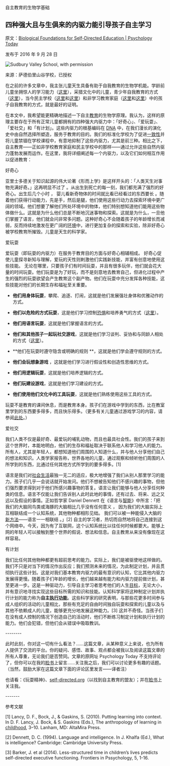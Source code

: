 自主教育的生物学基础

## 四种强大且与生俱来的内驱力能引导孩子自主学习

原文：[Biological Foundations for Self-Directed Education | Psychology Today](https://www.psychologytoday.com/us/blog/freedom-learn/201609/biological-foundations-self-directed-education)

发布于 2016 年 9 月 28 日

![Sudbury Valley School, with permission](https://cdn.psychologytoday.com/sites/default/files/styles/article-inline-half/public/field_blog_entry_images/AgeMixingPaperwork%20copy%20%281%29.jpg?itok=LZCSUVpb)

来源：萨德伯里山谷学校，已授权

在之前的许多文章中，我主张儿童天生具备有助于自我教育的生物学机能。学龄前儿童坐拥惊人的学习能力（[这里](https://www.psychologytoday.com/blog/freedom-learn/200807/children-educate-themselves-ii-we-all-know-s-true-little-kids)），采猎文化中的儿童，青少年自我教育的方式（[这里](https://www.psychologytoday.com/blog/freedom-learn/200808/children-educate-themselves-iii-the-wisdom-hunter-gatherers)），当今民主学校（[这里](https://www.psychologytoday.com/us/blog/freedom-learn/200808/children-educate-themselves-iv-lessons-sudbury-valley)和[这里](https://www.psychologytoday.com/us/blog/freedom-learn/200809/the-natural-environment-children-s-self-education)）和非学习教育家庭（[这里](https://www.psychologytoday.com/us/blog/freedom-learn/201406/survey-grown-unschoolers-i-overview-findings)和[这里](https://www.psychologytoday.com/us/blog/freedom-learn/201202/the-benefits-unschooling-report-i-large-survey)）中的孩子自我教育的方式，就是最好的证明。

在本文中，我希望能更精确地描述一下自主[教育](https://www.psychologytoday.com/us/basics/education)的生物学原理。我认为，这样的原理主要存在于所有正常儿童都拥有的四种强大内驱力中：「好奇心」、「爱玩耍」、「爱社交」和「有计划」。这些内驱力的根基编码在 [DNA](https://www.psychologytoday.com/us/basics/genetics) 中，在我们漫长的演化史中由自然选择所塑造，服务于教育的目的。我们的标准化学校为了促进[一致性](https://www.psychologytoday.com/us/basics/conformity)并将儿童禁锢在学校课程中，有意地抑制了这些内驱力，尤其是前三种。相比之下，自主教育——正如非学校教育家庭和民主学校中的那样——通过允许这些自然内驱力蓬勃发展而运作。在这里，我将详细阐述每一个内驱力，以及它们如何相互作用以促进教育：

好奇心

亚里士多德关于知识起源的伟大论著《形而上学》是这样开头的：「人类天生对事物充满好奇。」这再明显不过了 。从出生到死亡的每一刻，我们都充满了强烈的好奇心。出生后几个小时 ， 婴儿看新奇物体的时间就比看已经看过的东西要长 。随着他们获得行动能力，先是手，然后是腿，他们使用这些行动力去探索环境中更广阔的领域。他们想要了解他们所处环境中的物体，他们特别想知道他们能用这些物体做什么。这就是为什么他们总是不断地沉迷事物和探索。这就是为什么，一旦他们掌握了语言，他们就会问非常多问题。这种好奇心不会随着孩子的年龄增长而减弱，反而持续地激发在更广阔的[环境](https://www.psychologytoday.com/us/basics/environment)中，进行更加复杂的探索和实验，除非好奇心被学校教育所摧毁。儿童是天生的科学家。

爱玩耍

爱玩耍（即玩耍的内驱力）在服务于教育目的方面与好奇心相辅相成。 好奇心促使儿童探寻新知与理解，爱玩的天性则剌激他们实践新技能，并富有创意地使用这些技能。 无论在哪里，只要孩子们有时间玩耍，并且有很多玩伴，他们就会花大量的时间玩耍。他们玩耍是为了好玩，而不是刻意地去教育自己，但进化过程中产生的强烈的玩耍欲望会产生教育这个副产物。他们在玩耍中充分发挥各种技能，这些技能对他们的长期生存和福祉至关重要。

- **他们用身体玩耍**，攀爬、追逐、打闹，这就是他们发展强壮身体和优雅动作的方式。

- **他们以危险的方式玩耍**，这是他们学习控制[恐惧](https://www.psychologytoday.com/us/basics/fear)和培养勇气的方式（[这里](https://www.psychologytoday.com/us/blog/freedom-learn/201404/risky-play-why-children-love-it-and-need-it)）。

- **他们用语言玩耍**，这就是他们掌握语言的方式。

- **他们和其他孩子一起玩社交游戏**，这就是他们学习谈判、妥协和与同龄人相处的方式（[这里](https://www.psychologytoday.com/us/blog/freedom-learn/200903/social-play-and-the-genesis-democracy)）。

- **他们在玩耍时遵守隐含或明确的规则 **，这就是他们学会遵守规则的方式。

- **他们会玩想象游戏** ，这就是他们学习进行假设性和创造性思维的方式。

- **他们用逻辑玩耍**，这就是他们培养逻辑的方式。

- **他们玩建设游戏**，这就是他们学习建设的方式。

- **他们使用他们文化中的工具玩耍**，这就是他们熟练使用这些工具的方式。

玩耍不是教育的课间休息，而是教育本身。孩子们在游戏中学到的东西，比在教室里学到的东西要多得多，而且快乐得多。（更多有关儿童通过游戏学习的内容，请参阅[此处](https://www.psychologytoday.com/us/blog/freedom-learn/200810/the-varieties-play-match-requirements-human-existence)。）

爱社交

我们人类不仅是最好奇、最爱玩的哺乳动物，而且也最具社会性。我们的孩子来到这个世界时，本能地明白，他们的生存和福祉取决于联系他人和学习他人的能力。所有人，尤其是年轻人，都想知道他们周围的人知道什么，并与他人分享他们自己的想法和知识。人类学家报告称，世界各地的儿童，通过观察和倾听他们周围的人所学到的东西，比通过任何其他方式所学到的要多得多。[1]

 语言是我们对[社会生活](https://www.psychologytoday.com/us/basics/social-life)最独一无二的适应，极大地增强了我们从别人那里学习的能力。孩子们几乎一会说话就开始发问。他们不想被告知他们不感兴趣的事物，但他们强烈要求得到对于他们所感兴趣事物的答复。语言让我们能够与他人分享任何种类的信息。语言不仅能让我们告诉别人此时此地的事情，还有过去、将来、远之又远以及假设的事情。正如哲学家 Daniel Dennett 在《语言与[智能](https://www.psychologytoday.com/us/basics/intelligence)》中所言：「把我们的大脑同鸟类或海豚的大脑相比几乎没有任何意义 ， 因为我们的大脑实际上互相联结成一个认知系统，其他物种都相形见绌。 我们可以被一种能侵入大脑的[新方法](https://www.psychologytoday.com/us/basics/creativity)——语言一一相联结 。」[2] 自主的学习者，热切而自然地将自己连接到这个网络中。今天，因为有了互联网，这个认知系统比以往任何时候都要大。能够上网的年轻人可以接触到整个世界的假说、想法和信息。自主教育从来没有像现在这样容易。

有计划

我们比任何其他物种都更有超前思考的能力。实际上，我们是被驱使地这样做的。我们不只是对当下的情况作出反应；我们预测未来的情况，为此制定计划，并且贯彻执行这些计划。这是对我们基本教育内驱力的最有意识的认知，它比其他内驱力发展得更慢。随着孩子们年龄的增长，他们越来越有能力和内驱力提前做计划，甚至更进一步。这是一种驱动力，引导自主学习者思考他们的人生[目标](https://www.psychologytoday.com/us/basics/motivation)，无论大小，并有意识地寻找实现这些目标所需的知识和技能。认知科学家将这种制定计划并执行计划的能力称为**自主[执行功能](https://www.psychologytoday.com/us/basics/executive-function)**。这些科学家的研究表明，与那些花更多时间参与成人组织的活动的儿童相比，那些有充足的自由时间独自玩耍和探索的儿童以及与其他不依赖成人的儿童，能够更充分地发展这种能力。[3] 这并不奇怪。当孩子们在没有成人控制的情况下创造自己的活动时，他们不断练习制定计划和执行计划的能力。他们会犯错，但他们会从错误中吸取教训。

\--------

此时此刻，你对这一切有什么看法？……这篇文章，从某种意义上来说，也为所有人提供了交流的平台。你的疑问、感悟、故事、观点都会被我以及阅读这篇文章的所有人尊重，无论我们是否赞同。文章的原网址 Psychology Today 不支持评论了，但你可以在我的[脸书](https://www.facebook.com/peter.gray.3572)上留言……关注我之后，我们可以讨论更多有趣的话题。（当然，鼓励大家在这篇文章下面的评论区里发言——译者注）

也请看：《玩耍精神》、[self-directed.org](http://www.self-directed.org/)（以找到自主教育的盟友）；并在[脸书](https://www.facebook.com/peter.gray.3572)上关注我。

\-------

参考文献

[1] Lancy, D. F., Bock, J., & Gaskins, S. (2010). Putting learning into context. In D. F. Lancy, J. Bock, & S. Gaskins (Eds.), The anthropology of learning in [childhood](https://www.psychologytoday.com/us/basics/child-development), 3–10. Lanham, MD: AltaMira Press.

[2] Dennett, D. C. (1994). Language and intelligence. In J. Khalfa (Ed.), What is intelligence? Cambridge: Cambridge University Press.

[3] Barker, J. et al (2014). Less-structured time in children’s lives predicts self-directed executive functioning. Frontiers in Pssychology, 5, 1-16.